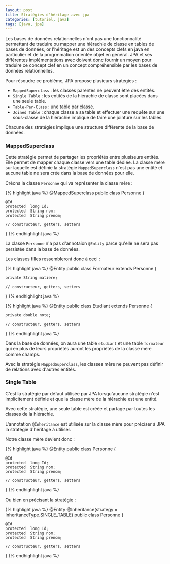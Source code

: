 ```yaml
---
layout: post
title: Stratégies d'héritage avec jpa
categories: [tutoriel, java]
tags: [java, jpa]
---
```


Les bases de données relationnelles n'ont pas une fonctionnalité permettant de traduire ou mapper une hiérachie de classe en tables de bases de données, or l'héritage est un des concepts clefs en java en particulier et de la progrmmation orientée objet en général. JPA et ses différentes implémentations avec doivent donc fournir un moyen pour traduire ce concept clef en un concept compréhensible par les bases de données relationnelles.

Pour résoudre ce problème, JPA propose  plusieurs stratégies :

* `MappedSuperclass` : les classes parentes ne peuvent être des entités.
* `Single Table` : les entités de la hiérachie de classe sont placées dans une seule table.
* `Table-Per-Class` : une table par classe.
* `Joined Table` : chaque classe a sa table et effectuer une requête sur une sous-classe de la hiérachie implique de faire une jointure sur les tables.

Chacune des stratégies implique une structure différente de la base de données.

### MappedSuperclass
Cette stratégie permet de partager les propriétés entre plusiseurs entités. Elle permet de mapper chaque classe vers une table dédiée. La classe mère sur laquelle est définie la stratégie `MappedSuperclass` n'est pas une entité et aucune table ne sera crée dans la base de données pour elle.

Créons la classe `Personne` qui va représenter la classe mère :

{% highlight java %}
@MappedSuperclass
public class Personne {
 
    @Id
    protected  long Id;
    protected  String nom;
    protected  String prenom;
 
    // constructeur, getters, setters
}
{% endhighlight java %}

La classe `Personne` n'a pas d'annotaion `@Entity` parce qu'elle ne sera pas persistée dans la base de données.

Les classes filles ressembleront donc à ceci : 

{% highlight java %}
@Entity
public class Formateur extends Personne {
 
    private String matiere;
 
    // constructeur, getters, setters
}
{% endhighlight java %}

{% highlight java %}
@Entity
public class Etudiant extends Personne {
 
    private double note;
 
    // constructeur, getters, setters
}
{% endhighlight java %}

Dans la base de données, on aura une table `etudiant` et une table `formateur` qui en plus de leurs propriétés auront les propriétés de la classe mère comme champs.

Avec la stratégie `MappedSuperclass`, les classes mère ne peuvent pas définir de relations avec d'autres entités.

### Single Table

C'est la stratégie par défaut utilisée par JPA lorsqu'aucune stratégie n'est implicitement définie et que la classe mère de la hiérachie est une entité.

Avec cette stratégie, une seule table est créée et partage par toutes les classes de la hiérachie.

L'annotation `@Inheritance`  est utilisée sur la classe mère pour préciser à JPA la stratégie d'héritage à utiliser.

Notre classe mère devient donc :

{% highlight java %}
@Entity
public class Personne {
 
    @Id
    protected  long Id;
    protected  String nom;
    protected  String prenom;
 
    // constructeur, getters, setters
}
{% endhighlight java %}

Ou bien en précisant la stratégie : 

{% highlight java %}
@Entity
@Inheritance(strategy = InheritanceType.SINGLE_TABLE)
public class Personne {
 
    @Id
    protected  long Id;
    protected  String nom;
    protected  String prenom;
 
    // constructeur, getters, setters
}
{% endhighlight java %}